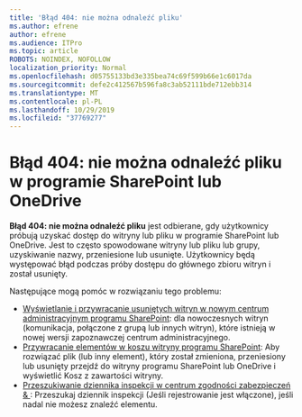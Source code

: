 ```yaml
---
title: 'Błąd 404: nie można odnaleźć pliku'
ms.author: efrene
author: efrene
ms.audience: ITPro
ms.topic: article
ROBOTS: NOINDEX, NOFOLLOW
localization_priority: Normal
ms.openlocfilehash: d05755133bd3e335bea74c69f599b66e1c6017da
ms.sourcegitcommit: defe2c412567b596fa8c3ab52111bde712ebb314
ms.translationtype: MT
ms.contentlocale: pl-PL
ms.lasthandoff: 10/29/2019
ms.locfileid: "37769277"
---
```

# <a name="error-404-file-not-found-in-sharepoint-or-onedrive"></a>Błąd 404: nie można odnaleźć pliku w programie SharePoint lub OneDrive

**Błąd 404: nie można odnaleźć pliku** jest odbierane, gdy użytkownicy próbują uzyskać dostęp do witryny lub pliku w programie SharePoint lub OneDrive. Jest to często spowodowane witryny lub pliku lub grupy, uzyskiwanie nazwy, przeniesione lub usunięte.
Użytkownicy będą występować błąd podczas próby dostępu do głównego zbioru witryn i został usunięty.

Następujące mogą pomóc w rozwiązaniu tego problemu:
- [Wyświetlanie i przywracanie usuniętych witryn w nowym centrum administracyjnym programu SharePoint](https://docs.microsoft.com/sharepoint/view-and-restore-deleted-sites-in-new-admin-center): dla nowoczesnych witryn (komunikacja, połączone z grupą lub innych witryn), które istnieją w nowej wersji zapoznawczej centrum administracyjnego.
- [Przywracanie elementów w koszu witryny programu SharePoint](https://support.office.com/article/Restore-items-in-the-Recycle-Bin-of-a-SharePoint-site-6df466b6-55f2-4898-8d6e-c0dff851a0be): Aby rozwiązać plik (lub inny element), który został zmieniona, przeniesiony lub usunięty przejdź do witryny programu SharePoint lub OneDrive i wyświetlić Kosz z zawartości witryny.
- [Przeszukiwanie dziennika inspekcji w centrum zgodności zabezpieczeń &amp; ](https://docs.microsoft.com/office365/securitycompliance/search-the-audit-log-in-security-and-compliance): Przeszukaj dziennik inspekcji (Jeśli rejestrowanie jest włączone), jeśli nadal nie możesz znaleźć elementu.